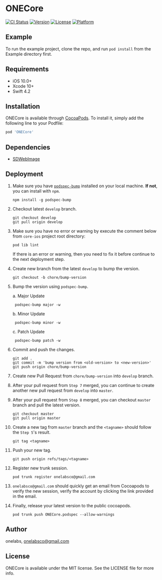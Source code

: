 # ONECore

[![CI Status](https://img.shields.io/travis/fradenza/ONECore.svg?style=flat)](https://travis-ci.org/fradenza/ONECore)
[![Version](https://img.shields.io/cocoapods/v/ONECore.svg?style=flat)](https://cocoapods.org/pods/ONECore)
[![License](https://img.shields.io/cocoapods/l/ONECore.svg?style=flat)](https://cocoapods.org/pods/ONECore)
[![Platform](https://img.shields.io/cocoapods/p/ONECore.svg?style=flat)](https://cocoapods.org/pods/ONECore)

## Example

To run the example project, clone the repo, and run `pod install` from the Example directory first.

## Requirements
* iOS 10.0+
* Xcode 10+
* Swift 4.2

## Installation

ONECore is available through [CocoaPods](https://cocoapods.org). To install
it, simply add the following line to your Podfile:

```ruby
pod 'ONECore'
```

## Dependencies
* [SDWebImage](https://github.com/SDWebImage/SDWebImage)

## Deployment
1. Make sure you have [`podspec-bump`](https://github.com/azu/podspec-bump) installed on your local machine. **If not**, you can install with `npm`.
    ```
    npm install -g podspec-bump
    ```
2. Checkout latest `develop` branch.
    ```
    git checkout develop
    git pull origin develop
    ```
3. Make sure you have no error or warning by execute the comment below from `core-ios` project root directory:
    ```
    pod lib lint
    ```
    If there is an error or warning, then you need to fix it before continue to the next deployment step.
4. Create new branch from the latest `develop` to bump the version.
    ```
    git checkout -b chore/bump-version
    ```
5. Bump the version using `podspec-bump`.

    a. Major Update

        podspec-bump major -w

    b. Minor Update
    
        podspec-bump minor -w
    
    c. Patch Update
    
        podspec-bump patch -w
6. Commit and push the changes.
    ```
    git add .
    git commit -m 'bump version from <old-version> to <new-version>'
    git push origin chore/bump-version
    ```
7. Create new Pull Request from `chore/bump-version` into `develop` branch.
8. After your pull request from `Step 7` merged, you can continue to create another new pull request from `develop` into `master`.
9. After your pull request from `Step 8` merged, you can checkout `master` branch and pull the latest version.
    ```
    git checkout master
    git pull origin master
    ```
10. Create a new tag from `master` branch and the `<tagname>` should follow the `Step 5`'s result.
    ```
    git tag <tagname>
    ```
11. Push your new tag.
    ```
    git push origin refs/tags/<tagname>
    ```
12. Register new trunk session.
    ```
    pod trunk register onelabsco@gmail.com
    ```
13. `onelabsco@gmail.com` should quickly get an email from Cocoapods to verify the new session, verify the account by clicking the link provided in the email.
14. Finally, release your latest version to the public cocoapods.
    ```
    pod trunk push ONECore.podspec --allow-warnings
    ```

## Author

onelabs, onelabsco@gmail.com

## License

ONECore is available under the MIT license. See the LICENSE file for more info.
